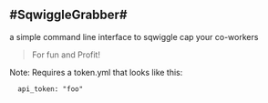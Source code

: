 #SqwiggleGrabber#
---
a simple command line interface to sqwiggle cap your co-workers
>For fun and Profit!

Note: Requires a token.yml that looks like this:
```
  api_token: "foo"
```
